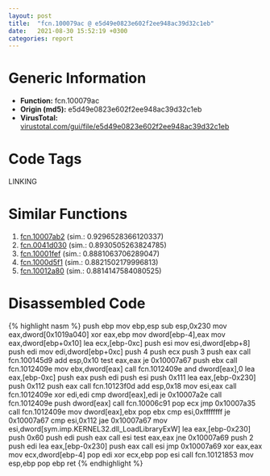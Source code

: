 ```yaml
---
layout: post
title:  "fcn.100079ac @ e5d49e0823e602f2ee948ac39d32c1eb"
date:   2021-08-30 15:52:19 +0300
categories: report
---
```


# Generic Information
- **Function:** fcn.100079ac
- **Origin (md5):** e5d49e0823e602f2ee948ac39d32c1eb
- **VirusTotal:** [virustotal.com/gui/file/e5d49e0823e602f2ee948ac39d32c1eb][virustotal_ref]

# Code Tags
<span class="tag" id="LINKING">LINKING</span>


# Similar Functions

1. [fcn.10007ab2][similar_1_ref] (sim.: 0.9296528366120337)
2. [fcn.0041d030][similar_2_ref] (sim.: 0.8930505263824785)
3. [fcn.10001fef][similar_3_ref] (sim.: 0.8881063706289047)
4. [fcn.1000d5f1][similar_4_ref] (sim.: 0.8821502179996813)
5. [fcn.10012a80][similar_5_ref] (sim.: 0.8814147584080525)


# Disassembled Code

{% highlight nasm %}
push ebp
mov ebp,esp
sub esp,0x230
mov eax,dword[0x1019a040]
xor eax,ebp
mov dword[ebp-4],eax
mov eax,dword[ebp+0x10]
lea ecx,[ebp-0xc]
push esi
mov esi,dword[ebp+8]
push edi
mov edi,dword[ebp+0xc]
push 4
push ecx
push 3
push eax
call fcn.100145d9
add esp,0x10
test eax,eax
je 0x10007a67
push ebx
call fcn.1012409e
mov ebx,dword[eax]
call fcn.1012409e
and dword[eax],0
lea eax,[ebp-0xc]
push eax
push edi
push esi
push 0x111
lea eax,[ebp-0x230]
push 0x112
push eax
call fcn.10123f0d
add esp,0x18
mov esi,eax
call fcn.1012409e
xor edi,edi
cmp dword[eax],edi
je 0x10007a2e
call fcn.1012409e
push dword[eax]
call fcn.10006c91
pop ecx
jmp 0x10007a35
call fcn.1012409e
mov dword[eax],ebx
pop ebx
cmp esi,0xffffffff
je 0x10007a67
cmp esi,0x112
jae 0x10007a67
mov esi,dword[sym.imp.KERNEL32.dll_LoadLibraryExW]
lea eax,[ebp-0x230]
push 0x60
push edi
push eax
call esi
test eax,eax
jne 0x10007a69
push 2
push edi
lea eax,[ebp-0x230]
push eax
call esi
jmp 0x10007a69
xor eax,eax
mov ecx,dword[ebp-4]
pop edi
xor ecx,ebp
pop esi
call fcn.10121853
mov esp,ebp
pop ebp
ret 
{% endhighlight %}


[similar_1_ref]: /report/fcn.10007ab2@e5d49e0823e602f2ee948ac39d32c1eb
[similar_2_ref]: /report/fcn.0041d030@9c2b894b84f59672d8be2e984066f76f
[similar_3_ref]: /report/fcn.10001fef@481b545f5c18f2fce1caac67ddc419e8
[similar_4_ref]: /report/fcn.1000d5f1@e5d49e0823e602f2ee948ac39d32c1eb
[similar_5_ref]: /report/fcn.10012a80@e5d49e0823e602f2ee948ac39d32c1eb
[virustotal_ref]: https://www.virustotal.com/gui/file/e5d49e0823e602f2ee948ac39d32c1eb